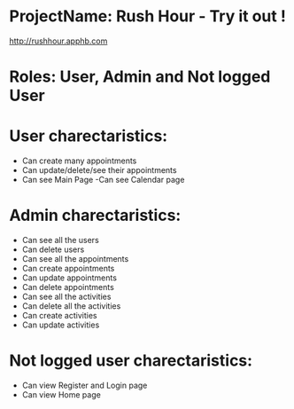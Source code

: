 # ProjectName: Rush Hour - Try it out !
 http://rushhour.apphb.com

# Roles: User, Admin and Not logged User

# User charectaristics:
- Can create many appointments
- Can update/delete/see their appointments 
- Can see Main Page
-Can see Calendar page



# Admin charectaristics:
- Can see all the users
- Can delete users
- Can see all the appointments
- Can create appointments
- Can update appointments
- Can delete appointments
- Can see all the activities
- Can delete all the activities
- Can create activities
- Can update activities


# Not logged user charectaristics:
- Can view Register and Login page
- Can view Home page

